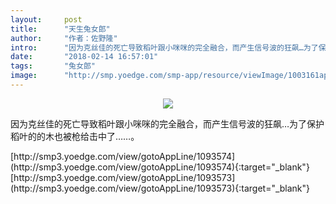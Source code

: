 ```yaml
---
layout:     post
title:      "天生兔女郎"
author:     "作者：佐野隆"
intro:      "因为克丝佳的死亡导致稻叶跟小咪咪的完全融合，而产生信号波的狂飙…为了保护稻叶的的木也被枪给击中了……。"
date:       "2018-02-14 16:57:01"
tags:       "兔女郎"
image:      "http://smp.yoedge.com/smp-app/resource/viewImage/1003161appline.png"
---
```

<div style="text-align: center">
<p><img src="http://smp.yoedge.com/smp-app/resource/viewImage/1003161appline.png"/></p>
</div>
<p class="post-meta">
<span>因为克丝佳的死亡导致稻叶跟小咪咪的完全融合，而产生信号波的狂飙…为了保护稻叶的的木也被枪给击中了……。</span>
</p>
[http://smp3.yoedge.com/view/gotoAppLine/1093574](http://smp3.yoedge.com/view/gotoAppLine/1093574){:target="_blank"}
[http://smp3.yoedge.com/view/gotoAppLine/1093573](http://smp3.yoedge.com/view/gotoAppLine/1093573){:target="_blank"}


